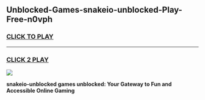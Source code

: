
## Unblocked-Games-snakeio-unblocked-Play-Free-n0vph
<h3>
<a href="https://premium76.site?title=snakeio-unblocked&ref=20M">CLICK TO PLAY</a></h3>
<hr>

<h3>
<a href="https://premium76.site?title=snakeio-unblocked&ref=20M">CLICK 2 PLAY</a>
  
</h3>

<a href="https://premium76.site?title=snakeio-unblocked&ref=19M"><img src="https://clearcache.store/games.png"></a>


**snakeio-unblocked games unblocked: Your Gateway to Fun and Accessible Online Gaming**
